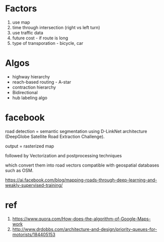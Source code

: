 
# Factors

1. use map 
2. time through intersection (right vs left turn)
3. use traffic data
4. future cost - if route is long
5. type of transporation - bicycle, car

# Algos

* highway hierarchy
* reach-based routing - A-star
* contraction hierarchy
* Bidirectional
* hub labeling algo

# facebook

road detection = semantic segmentation using D-LinkNet architecture (DeepGlobe Satellite Road Extraction Challenge). 

output = rasterized map 

followed by Vectorization and postprocessing techniques 

which convert them into road vectors compatible with geospatial databases such as OSM.

https://ai.facebook.com/blog/mapping-roads-through-deep-learning-and-weakly-supervised-training/

# ref

1. https://www.quora.com/How-does-the-algorithm-of-Google-Maps-work
2. http://www.drdobbs.com/architecture-and-design/priority-queues-for-motorists/184405153

